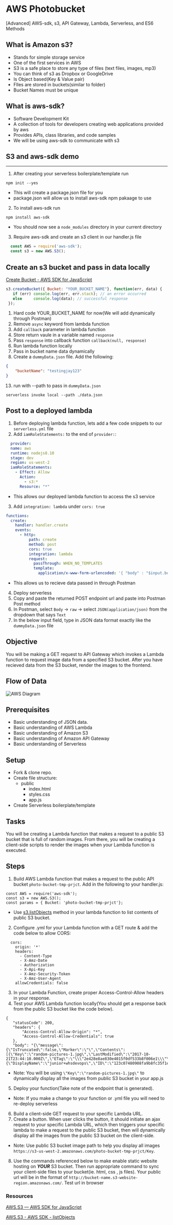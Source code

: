 # AWS Photobucket
[Advanced] AWS-sdk, s3, API Gateway, Lambda, Serverless, and ES6 Methods

## What is Amazon s3?
- Stands for simple storage service
- One of the first services in AWS
- S3 is a safe place to store any type of files (text files, images, mp3)
- You can think of s3 as Dropbox or GoogleDrive
- Is Object based(Key & Value pair)
- FIles are stored in buckets(similar to folder)
- Bucket Names must be unique

## What is aws-sdk?
- Software Development Kit
- A collection of tools for developers creating web applications provided by aws
- Provides APIs, class libraries, and code samples
- We will be using aws-sdk to communicate with s3

## S3 and aws-sdk demo
---
1. After creating your serverless boilerplate/template run
```
npm init --yes
```
  - This will create a package.json file for you
  - package.json will allow us to install aws-sdk npm pakaage to use
2. To install aws-sdk run
```
npm install aws-sdk
```
  - You should now see a `node_modules` directory in your current directory

3. Require aws-sdk and create an s3 client in our handler.js file
```js
  const AWS = require('aws-sdk');
  const s3 = new AWS.S3();
```
## Create an s3 bucket and pass in data **locally**

[Create Bucket - AWS SDK for JavaScript](https://docs.aws.amazon.com/AWSJavaScriptSDK/latest/AWS/S3.html#createBucket-property)
```js
s3.createBucket({ Bucket: "YOUR_BUCKET_NAME"}, function(err, data) {
   if (err) console.log(err, err.stack); // an error occurred
   else     console.log(data); // successful response
 });
```
1. Hard code YOUR_BUCKET_NAME for now(We will add dynamically through Postman)
2. Remove `async` keyword from lambda function
3. Add `callback` parameter in lambda function
4. Store return vaule in a variable named `response`
5. Pass `response` into callback function `callback(null, response)`
6. Run lambda function locally
7. Pass in bucket name data dynamically
8. Create a `dummyData.json` file. Add the following:
```json
{
    "bucketName": "testingjay123"
}
```
13. run with --path to pass in `dummyData.json`
```
serverless invoke local --path ./data.json
```
## Post to a deployed lambda
1. Before deploying lambda function, lets add a few code snippets to our `serverless.yml` file
2. Add `iamRoleStatements:` to the end of `provider:`:
```yml
  provider:
  name: aws
  runtime: nodejs8.10
  stage: dev
  region: us-west-2
  iamRoleStatements:
    - Effect: Allow
      Action:
        - s3:*
      Resource: "*"
```
- This allows our deployed lambda function to access the s3 service
3. Add `integration: lambda` under `cors: true`
```yml
functions:
  create:
    handler: handler.create
    events:
      - http: 
          path: create
          method: post
          cors: true
          integration: lambda
          request:
            passThrough: WHEN_NO_TEMPLATES
            template:
              application/x-www-form-urlencoded: '{ "body" : "$input.body" }'

```
- This allows us to recieve data passed in through Postman
4. Deploy serverless
5. Copy and paste the returned POST endpoint url and paste into Postman  Post method
6. In Postman, select `Body` -> `raw` -> select `JSON(application/json)` from the dropdown that says `Text`
7. In the below input field, type in JSON data format exactly like the `dummyData.json` file


## Objective

You will be making a GET request to API Gateway which invokes a Lambda function to request image data from a specified S3 bucket. After you have recieved data from the S3 bucket, render the images to the frontend. 

## Flow of Data
![AWS Diagram](https://i.imgur.com/wxx5zw2.png)


## Prerequisites
  - Basic understanding of JSON data.
  - Basic understanding of AWS Lambda
  - Basic understanding of Amazon S3
  - Basic understanding of Amazon API Gateway
  - Basic understanding of Serverless 


## Setup
 - Fork & clone repo.
 - Create file structure:
     - public
         - index.html
         - styles.css
         - app.js
 - Create Serverless boilerplate/template 

## Tasks
You will be creating a Lambda function that makes a request to a public S3 bucket that is full of random images. From there, you will be creating a client-side scripts to render the images when your Lambda function is executed.

## Steps
1. Build AWS Lambda function that makes a request to the public API bucket `photo-bucket-tmp-prjct`.
Add in the following to your handler.js:
```
const AWS = require('aws-sdk');
const s3 = new AWS.S3();
const params = { Bucket: 'photo-bucket-tmp-prjct'};
```
 - Use [s3.listObjects](https://docs.aws.amazon.com/AWSJavaScriptSDK/latest/AWS/S3.html#listObjects-property) method in your lambda function to list contents of public S3 bucket.
2. Configure .yml for your Lambda function with a GET route & add the code below to allow CORS:
```
  cors:
    origin: '*'
    headers:
      - Content-Type
      - X-Amz-Date
      - Authorization
      - X-Api-Key
      - X-Amz-Security-Token
      - X-Amz-User-Agent
    allowCredentials: false
 ```
 3. In your Lambda Function, create proper Access-Control-Allow headers in your response.
 4. Test your AWS Lambda function locally(You should get a response back from the public S3 bucket like the code below).
 ```
{
    "statusCode": 200,
    "headers": {
        "Access-Control-Allow-Origin": "*",
        "Access-Control-Allow-Credentials": true
    },
    "body": "{\"message\":{\"IsTruncated\":false,\"Marker\":\"\",\"Contents\":[{\"Key\":\"random-pictures-1.jpg\",\"LastModified\":\"2017-10-21T23:44:10.000Z\",\"ETag\":\"\\\"2e428e8ae830e4015f0df533b8f006e1\\\"\",\"Size\":71296,\"StorageClass\":\"STANDARD\",\"Owner\":{\"DisplayName\":\"junior+whsdevops\",\"ID\":\"123c07480908fa9b8fc35f1e8bd4325f14e1f29488e2c605c433966d4c4be52b\"}},
 ```
  - Note: You will be using `\"Key\":\"random-pictures-1.jpg\"` to dynamically display all the images from public S3 bucket in your app.js
 5. Deploy your function(Take note of the endpoint that is generated).
  - Note: If you make a change to your function or .yml file you will need to re-deploy serverless
 6. Build a client-side GET request to your specific Lambda URL.
 7. Create a button. When user clicks the button, it should initiate an ajax request to your specific Lambda URL, which then triggers your specific lambda to make a request to the public S3 bucket, then will dynamically display all the images from the public S3 bucket on the client-side.
  - Note: Use public S3 bucket image path to help you display all images `https://s3-us-west-2.amazonaws.com/photo-bucket-tmp-prjct/Key`.
 8. Use the commands referenced below to make enable static website hosting on ***YOUR*** S3 bucket. Then run appropriate command to sync your client-side files to your bucket(ie. html, css , js files). Your public url will be in the format of ```http://bucket-name.s3-website-region.amazonaws.com/```. Test url in browser


### Resources
[AWS.S3 — AWS SDK for JavaScript](https://docs.aws.amazon.com/AWSJavaScriptSDK/latest/AWS/S3.html#getBucketWebsite-property)

[AWS.S3 - AWS SDK - listObjects](https://docs.aws.amazon.com/AWSJavaScriptSDK/latest/AWS/S3.html#listObjects-property)



